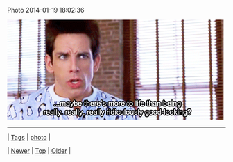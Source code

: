 <!--
title: Photo 2014-01-19 18
date: 2020-06-28T15:27:00.256Z
tags: photo
-->


Photo 2014-01-19 18:02:36

![](73849225086-0.gif)

<!--BOTTOM-POST-NAVIGATION-->
---

| [Tags](tags.md) | [photo](tag-photo.md) |

| [Newer](73832604664.md) | [Top](index.md) | [Older](73894008873.md) |